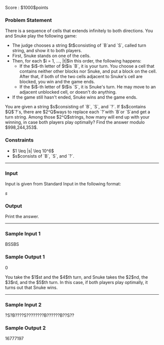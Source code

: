 
<div>

<span>

<span>

<p>
Score : $1000$points
</p>

<div>

<section>

### **Problem Statement**

<p>
There is a sequence of cells that extends infinitely to both directions.
You and Snuke play the following game:
</p>

<ul>

<li>
The judge chooses a string $t$consisting of `B`and `S`, called turn string, and show it to both players.
</li>

<li>
First, Snuke stands on one of the cells.
</li>

<li>
Then, for each $i = 1, ..., |t|$in this order, the following happens:
<ul>

<li>
If the $i$-th letter of $t$is `B`, it is your turn. You choose a cell that contains neither other blocks nor Snuke, and put a block on the cell. After that, if both of the two cells adjacent to Snuke's cell are blocked, you win and the game ends.
</li>

<li>
If the $i$-th letter of $t$is `S`, it is Snuke's turn. He may move to an adjacent unblocked cell, or doesn't do anything.
</li>

</ul>

</li>

<li>
If the game still hasn't ended, Snuke wins and the game ends.
</li>

</ul>

<p>
You are given a string $s$consisting of `B`, `S`, and `?`.
If $s$contains $Q$`?`s, there are $2^Q$ways to replace each `?`with `B`or `S`and get a turn string.
Among those $2^Q$strings, how many will end up with your winning, in case both players play optimally?
Find the answer modulo $998,244,353$.
</p>

</section>

</div>

<div>

<section>

### **Constraints**

<ul>

<li>
$1 \leq |s| \leq 10^6$
</li>

<li>
$s$consists of `B`, `S`, and `?`.
</li>

</ul>

</section>

</div>

---

<div>

<div>

<section>

### **Input**

<p>
Input is given from Standard Input in the following format:
</p>

<div>

$s$
</div>

</section>

</div>

<div>

<section>

### **Output**

<p>
Print the answer.
</p>

</section>

</div>

</div>

---

<div>

<section>

### **Sample Input 1**

<div>

BSSBS

</div>

</section>

</div>

<div>

<section>

### **Sample Output 1**

<div>

0

</div>

<p>
You take the $1$st and the $4$th turn, and Snuke takes the $2$nd, the $3$rd, and the $5$th turn.
In this case, if both players play optimally, it turns out that Snuke wins.
</p>

</section>

</div>

---

<div>

<section>

### **Sample Input 2**

<div>

?S?B????S????????B??????B??S??

</div>

</section>

</div>

<div>

<section>

### **Sample Output 2**

<div>

16777197

</div>

</section>

</div>

</span>

</span>

</div>
